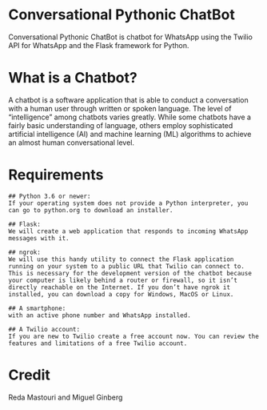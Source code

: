 # Conversational Pythonic ChatBot
Conversational Pythonic ChatBot is chatbot for WhatsApp using the Twilio API for WhatsApp and the Flask framework for Python. 

# What is a Chatbot?
A chatbot is a software application that is able to conduct a conversation with a human user through written or spoken language. The level of “intelligence” among chatbots varies greatly. While some chatbots have a fairly basic understanding of language, others employ sophisticated artificial intelligence (AI) and machine learning (ML) algorithms to achieve an almost human conversational level.

# Requirements

```
## Python 3.6 or newer:
If your operating system does not provide a Python interpreter, you can go to python.org to download an installer.

## Flask:
We will create a web application that responds to incoming WhatsApp messages with it.

## ngrok:
We will use this handy utility to connect the Flask application running on your system to a public URL that Twilio can connect to. This is necessary for the development version of the chatbot because your computer is likely behind a router or firewall, so it isn’t directly reachable on the Internet. If you don’t have ngrok it installed, you can download a copy for Windows, MacOS or Linux.

## A smartphone:
with an active phone number and WhatsApp installed.

## A Twilio account:
If you are new to Twilio create a free account now. You can review the features and limitations of a free Twilio account.
```

# Credit 
Reda Mastouri and Miguel Ginberg
